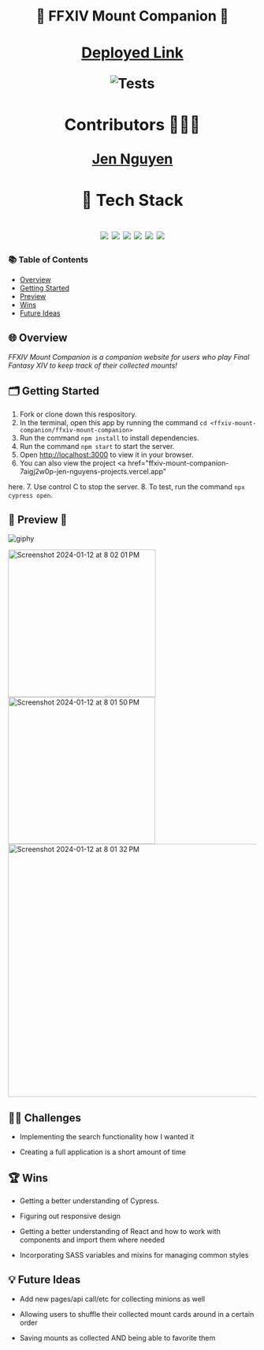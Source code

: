 <h1 align=center> 🦙 FFXIV Mount Companion 🦙<h1> 
<div align=center> 

<a href="https://ffxiv-mount-companion-m04osmlsr-jen-nguyens-projects.vercel.app/" style="font-size: 30px;">Deployed Link</a>


![Tests](https://badgen.net/badge/tests/passing/green?icon=github)
### Contributors 👩🏻‍💻

[Jen Nguyen](http://github.com/jnguyen615)

### 📂 Tech Stack 
<img src="https://img.shields.io/badge/react%20-%236a0dad.svg?&style=for-the-badge&logo=react&logoColor=%8f4db2"/>
<img src="https://img.shields.io/badge/React_Router-6a0dad?style=for-the-badge&logo=react-router&logoColor=white"/>
<img src="https://img.shields.io/badge/Cypress-39FF14?style=for-the-badge&logo=cypress&logoColor=white"/>
<img src="https://img.shields.io/badge/GitHub-39FF14?style=for-the-badge&logo=github&logoColor=white"/>
<img src="https://img.shields.io/badge/VSCode-6a0dad?style=for-the-badge&logo=visual%20studio%20code&logoColor=white"/>
<img src="https://img.shields.io/badge/Sass-6a0dad?style=for-the-badge&logo=sass&logoColor=white"/>
</div>

### 📚 Table of Contents

- [Overview](#overview)
- [Getting Started](#getting-started)
- [Preview](#preview)
- [Wins](#wins)
- [Future Ideas](#future-ideas)

<h2  id="overview"> 🌐 Overview </h2>

*FFXIV Mount Companion is a companion website for users who play Final Fantasy XIV to keep track of their collected mounts!*

<h2  id="getting-started">🗂️ Getting Started </h2>

1. Fork or clone down this respository. 
2. In the terminal, open this app by running the command `cd <ffxiv-mount-companion/ffxiv-mount-companion>`
3. Run the command  `npm install` to install dependencies.
4. Run the command `npm start` to start the server.
5. Open [http://localhost:3000](http://localhost:3000) to view it in your browser.
6. You can also view the project <a href="ffxiv-mount-companion-7aigj2w0p-jen-nguyens-projects.vercel.app"
>

here</a>.
7. Use control C to stop the server.
8. To test, run the command `npx cypress open`.

<h2  id="preview"> 🎥 Preview 📱 </h2>

![giphy](https://media.giphy.com/media/v1.Y2lkPTc5MGI3NjExeHd5Yzh6eTRhMDJjd2Fobms2dTkzN2tqY2wxdndkZ2dibnVwaDJwbCZlcD12MV9pbnRlcm5hbF9naWZfYnlfaWQmY3Q9Zw/KOPphsWiThdRthWlST/giphy.gif)



<img width="299" alt="Screenshot 2024-01-12 at 8 02 01 PM" src="https://github.com/Jnguyen615/FFXIV-Mount-Companion/assets/119434450/e8de2666-aea0-4807-bd6b-23be339f426b">

<img width="298" alt="Screenshot 2024-01-12 at 8 01 50 PM" src="https://github.com/Jnguyen615/FFXIV-Mount-Companion/assets/119434450/b98f7dca-5014-47a7-874e-ecd440b48bd7">

<img width="513" alt="Screenshot 2024-01-12 at 8 01 32 PM" src="https://github.com/Jnguyen615/FFXIV-Mount-Companion/assets/119434450/05dbdc2c-9770-4340-bca1-c5bcbb604677">

 <h2 id="challenges">💪🏻 Challenges </h2>

- Implementing the search functionality how I wanted it 

- Creating a full application is a short amount of time


<h2 id="wins">🏆 Wins </h2>
  
 - Getting a better understanding of Cypress.

 - Figuring out responsive design

 - Getting a better understanding of React and how to work with components and import them where needed

 - Incorporating SASS variables and mixins for managing common styles 

<h2 id="future-ideas">💡 Future Ideas </h2>

- Add new pages/api call/etc for collecting minions as well 

- Allowing users to shuffle their collected mount cards around in a certain order 

- Saving mounts as collected AND being able to favorite them 